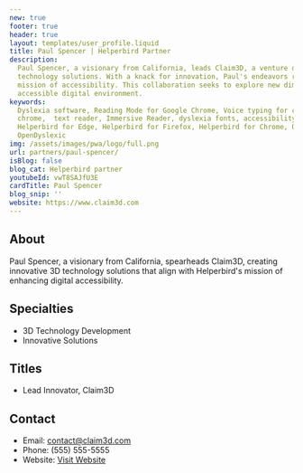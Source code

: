 ```yaml
---
new: true
footer: true
header: true
layout: templates/user_profile.liquid
title: Paul Spencer | Helperbird Partner
description:
  Paul Spencer, a visionary from California, leads Claim3D, a venture dedicated to developing 3D
  technology solutions. With a knack for innovation, Paul's endeavors resonate with Helperbird's
  mission of accessibility. This collaboration seeks to explore new dimensions in creating a more
  accessible digital environment.
keywords:
  Dyslexia software, Reading Mode for Google Chrome, Voice typing for chrome, Text to speech for
  chrome,  text reader, Immersive Reader, dyslexia fonts, accessibility software, dyslexia software,
  Helperbird for Edge, Helperbird for Firefox, Helperbird for Chrome, Opendyslexic for Chrome,
  OpenDyslexic
img: /assets/images/pwa/logo/full.png
url: partners/paul-spencer/
isBlog: false
blog_cat: Helperbird partner
youtubeId: vwT8SAJfU3E
cardTitle: Paul Spencer
blog_snip: ''
website: https://www.claim3d.com
---
```


## About

Paul Spencer, a visionary from California, spearheads Claim3D, creating innovative 3D technology
solutions that align with Helperbird's mission of enhancing digital accessibility.

## Specialties

- 3D Technology Development
- Innovative Solutions

## Titles

- Lead Innovator, Claim3D

## Contact

- Email: contact@claim3d.com
- Phone: (555) 555-5555
- Website: [Visit Website](https://www.claim3d.com)
